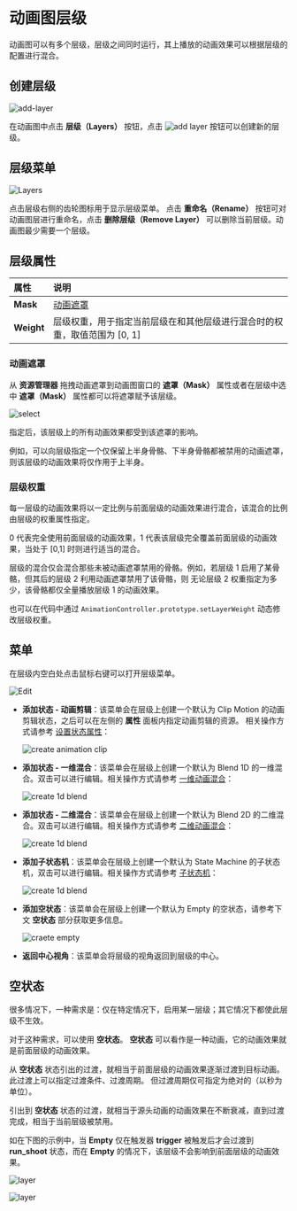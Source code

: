 # 动画图层级

动画图可以有多个层级，层级之间同时运行，其上播放的动画效果可以根据层级的配置进行混合。

## 创建层级

![add-layer](animation-graph-panel/add-layer.png)

在动画图中点击 **层级（Layers）** 按钮，点击 ![add layer](animation-graph-panel/btn-add-layer.png) 按钮可以创建新的层级。

## 层级菜单

![Layers](animation-graph-panel/layers.png)

点击层级右侧的齿轮图标用于显示层级菜单。 点击 **重命名（Rename）** 按钮可对动画图层进行重命名，点击 **删除层级（Remove Layer）** 可以删除当前层级。动画图最少需要一个层级。

## 层级属性

| 属性 | 说明 |
| :-- | :-- |
| **Mask** | [动画遮罩](animation-mask.md) |
| **Weight** | 层级权重，用于指定当前层级在和其他层级进行混合时的权重，取值范围为 [0, 1] |

### 动画遮罩

从 **资源管理器** 拖拽动画遮罩到动画图窗口的 **遮罩（Mask）** 属性或者在层级中选中 **遮罩（Mask）** 属性都可以将遮罩赋予该层级。

![select](animation-mask/select.png)

指定后，该层级上的所有动画效果都受到该遮罩的影响。

例如，可以向层级指定一个仅保留上半身骨骼、下半身骨骼都被禁用的动画遮罩，则该层级的动画效果将仅作用于上半身。

### 层级权重

每一层级的动画效果将以一定比例与前面层级的动画效果进行混合，该混合的比例由层级的权重属性指定。

0 代表完全使用前面层级的动画效果，1 代表该层级完全覆盖前面层级的动画效果，当处于 [0,1] 时则进行适当的混合。

层级的混合仅会混合那些未被动画遮罩禁用的骨骼。例如，若层级 1 启用了某骨骼，但其后的层级 2 利用动画遮罩禁用了该骨骼，则
无论层级 2 权重指定为多少，该骨骼都仅全量播放层级 1 的动画效果。

也可以在代码中通过 `AnimationController.prototype.setLayerWeight` 动态修改层级权重。

## 菜单

在层级内空白处点击鼠标右键可以打开层级菜单。

![Edit](animation-graph-panel/edit.png)

- **添加状态 - 动画剪辑**：该菜单会在层级上创建一个默认为 Clip Motion 的动画剪辑状态，之后可以在左侧的 **属性** 面板内指定动画剪辑的资源。 相关操作方式请参考 [设置状态属性](animation-graph-basics.md##%E5%88%9B%E5%BB%BA%E7%8A%B6%E6%80%81)：

  ![create animation clip](animation-layer/create-animation-clip.png)

- **添加状态 - 一维混合**：该菜单会在层级上创建一个默认为 Blend 1D 的一维混合。双击可以进行编辑。相关操作方式请参考 [一维动画混合](animation-graph-basics.md#%E4%B8%80%E7%BB%B4%E5%8A%A8%E7%94%BB%E6%B7%B7%E5%90%88)：

  ![create 1d blend](animation-layer/create-1d-blend.png)

- **添加状态 - 二维混合**：该菜单会在层级上创建一个默认为 Blend 2D 的二维混合。双击可以进行编辑。相关操作方式请参考 [二维动画混合](animation-graph-basics.md#%E4%BA%8C%E7%BB%B4%E5%8A%A8%E7%94%BB%E6%B7%B7%E5%90%88)：

  ![create 1d blend](animation-layer/create-2d-blend.png)

- **添加子状态机**：该菜单会在层级上创建一个默认为 State Machine 的子状态机，双击可以进行编辑。相关操作方式请参考 [子状态机](animation-graph-basics.md#%E5%AD%90%E7%8A%B6%E6%80%81%E6%9C%BA)：

   ![create 1d blend](animation-layer/create-sub-machine.png)

- **添加空状态**：该菜单会在层级上创建一个默认为 Empty 的空状态，请参考下文 **空状态** 部分获取更多信息。

  ![craete empty](animation-layer/create-empty.png)

- **返回中心视角**：该菜单会将层级的视角返回到层级的中心。

## 空状态

很多情况下，一种需求是：仅在特定情况下，启用某一层级；其它情况下都使此层级不生效。

对于这种需求，可以使用 **空状态**。 **空状态** 可以看作是一种动画，它的动画效果就是前面层级的动画效果。

从 **空状态** 状态引出的过渡，就相当于前面层级的动画效果逐渐过渡到目标动画。此过渡上可以指定过渡条件、过渡周期。
但过渡周期仅可指定为绝对的（以秒为单位）。

引出到 **空状态** 状态的过渡，就相当于源头动画的动画效果在不断衰减，直到过渡完成，相当于当前层级被禁用。

如在下图的示例中，当 **Empty** 仅在触发器 **trigger** 被触发后才会过渡到 **run_shoot** 状态，而在 **Empty** 的情况下，该层级不会影响到前面层级的动画效果。

![layer](animation-graph/empty-state.png)

![layer](animation-graph/transit-empty-state.png)

